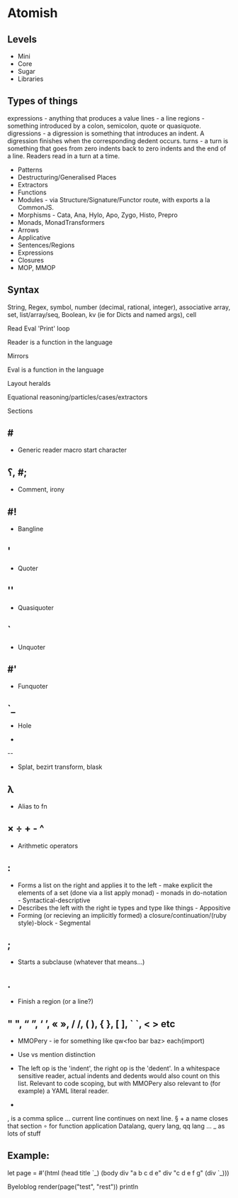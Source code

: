 Atomish
=======

Levels
------

- Mini
- Core
- Sugar
- Libraries

Types of things
---------------

expressions - anything that produces a value
lines - a line
regions - something introduced by a colon, semicolon, quote or quasiquote.
digressions - a digression is something that introduces an indent. A digression finishes when the corresponding dedent occurs.
turns - a turn is something that goes from zero indents back to zero indents and the end of a line. Readers read in a turn at a time.

- Patterns
- Destructuring/Generalised Places
- Extractors
- Functions
- Modules - via Structure/Signature/Functor route, with exports a la CommonJS.
- Morphisms - Cata, Ana, Hylo, Apo, Zygo, Histo, Prepro
- Monads, MonadTransformers
- Arrows
- Applicative
- Sentences/Regions
- Expressions
- Closures
- MOP, MMOP

Syntax
------

String, Regex, symbol, number (decimal, rational, integer), associative array, set, list/array/seq, Boolean, kv (ie for Dicts and named args), cell

Read Eval 'Print' loop

Reader is a function in the language

Mirrors

Eval is a function in the language

Layout heralds

Equational reasoning/particles/cases/extractors

Sections


\#
--

- Generic reader macro start character


؟, #;
--
- Comment, irony

\#!
--
- Bangline


'
--
- Quoter


''
--
- Quasiquoter


\`
--
- Unquoter


\#'
--
- Funquoter


\`\_
--
- Hole


*
--
- Splat, bezirt transform, blask


λ 
--
- Alias to fn


× ÷ + - ^
--
- Arithmetic operators


:
---
- Forms a list on the right and applies it to the left - make explicit the elements of a set (done via a list apply monad) - monads in do-notation - Syntactical-descriptive
- Describes the left with the right ie types and type like things - Appositive
- Forming (or recieving an implicitly formed) a closure/continuation/(ruby style)-block - Segmental


;
---
- Starts a subclause (whatever that means...)


.
---
- Finish a region (or a line?)


" ", “ ”, ‘  ’, « », / /, ( ), { }, [ ], \` \`, &lt; &gt; etc
---

- MMOPery - ie for something like
  qw&lt;foo bar baz&gt; each(import)
- Use vs mention distinction
- The left op is the 'indent', the right op is the 'dedent'. In a whitespace sensitive reader, actual indents and dedents would also count on this list. Relevant to code scoping, but with MMOPery also relevant to (for example) a YAML literal reader.



- 
, is a comma splice
… current line continues on next line.
§ + a name closes that section
∘ for function application
Datalang, query lang, qq lang ...
\_ as lots of stuff


Example:
--------

let page = #'(html
               (head title \`\_)
               (body
                 div "a b c d e"
                 div "c d e f g"
                 (div \`\_)))

Byeloblog render(page("test", "rest")) println
